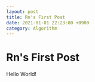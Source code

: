 ```yaml
---
layout: post
title: Rn's First Post
date: 2021-01-01 22:23:00 +0900
category: Algorithm
---
```

# Rn's First Post
Hello World!